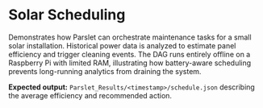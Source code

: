 # Solar Scheduling

Demonstrates how Parslet can orchestrate maintenance tasks for a small solar installation. Historical power data is analyzed to estimate panel efficiency and trigger cleaning events. The DAG runs entirely offline on a Raspberry Pi with limited RAM, illustrating how battery-aware scheduling prevents long-running analytics from draining the system.

**Expected output:** `Parslet_Results/<timestamp>/schedule.json` describing the average efficiency and recommended action.
